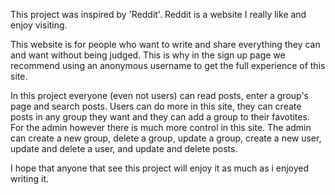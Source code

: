This project was inspired by 'Reddit'.
Reddit is a website I really like and enjoy visiting.

This website is for people who want to write and share everything they can and want without being judged.
This is why in the sign up page we recommend using an anonymous username to get the full experience of this site. 

In this project everyone (even not users) can read posts, enter a group's page and search posts.
Users can do more in this site, they can create posts in any group they want and they can add a group to their favotites.
For the admin however there is much more control in this site. The admin can create a new group, delete a group, update a group,
create a new user, update and delete a user, and update and delete posts.

I hope that anyone that see this project will enjoy it as much as i enjoyed writing it.